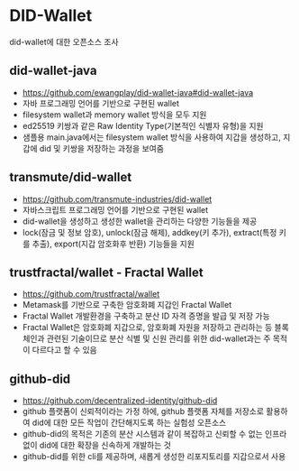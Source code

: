 # DID-Wallet
did-wallet에 대한 오픈소스 조사

## did-wallet-java
- <https://github.com/ewangplay/did-wallet-java#did-wallet-java>
- 자바 프로그래밍 언어를 기반으로 구현된 wallet
- filesystem wallet과 memory wallet 방식을 모두 지원
- ed25519 키쌍과 같은 Raw Identity Type(기본적인 식별자 유형)을 지원
- 샘플용 main.java에서는 filesystem wallet 방식을 사용하여 지갑을 생성하고, 지갑에 did 및 키쌍을 저장하는 과정을 보여줌

## transmute/did-wallet
- <https://github.com/transmute-industries/did-wallet>
- 자바스크립트 프로그래밍 언어를 기반으로 구현된 wallet
- did-wallet을 생성하고 생성한 wallet을 관리하는 다양한 기능들을 제공
- lock(잠금 및 정보 암호), unlock(잠금 해제), addkey(키 추가), extract(특정 키를 추출), export(지갑 암호화후 반환) 기능들을 지원

## trustfractal/wallet - Fractal Wallet
- <https://github.com/trustfractal/wallet>
- Metamask를 기반으로 구축한 암호화폐 지갑인 Fractal Wallet
- Fractal Wallet 개발환경을 구축하고 분산 ID 자격 증명을 발급 및 저장 가능
- Fractal Wallet은 암호화폐 지갑으로, 암호화폐 자원을 저장하고 관리하는 등 블록체인과 관련된 기술이므로 
분산 식별 및 신원 관리를 위한 did-wallet과는 주 목적이 다르다고 할 수 있음

## github-did
- <https://github.com/decentralized-identity/github-did>
- github 플랫폼이 신뢰적이라는 가정 하에, github 플랫폼 자체를 저장소로 활용하여 did에 대한 모든 작업이 간단해지도록 하는 실험성 오픈소스
- github-did의 목적은 기존의 분산 시스템과 같이 복잡하고 신뢰할 수 없는 인프라 없이 did에 대한 확장을 신속하게 개발하는 것
- github-did를 위한 cli를 제공하며, 새롭게 생성한 리포지토리를 지갑으로서 사용





